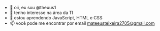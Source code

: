- 👋 oii, eu sou @theuus1
- 👀 tenho interesse na área da TI
- 🌱 estou aprendendo JavaScript, HTML e CSS
- 📫 você pode me encontrar por email mateeusteixeira2705@gmail.com
